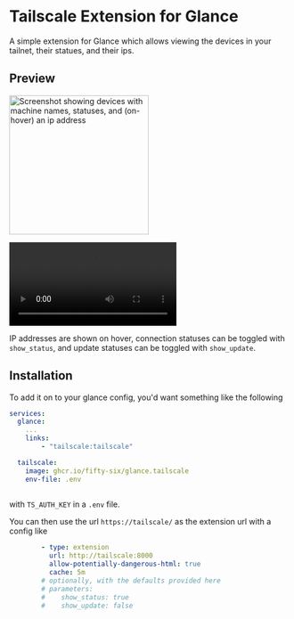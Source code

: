 # Tailscale Extension for Glance

A simple extension for Glance which allows viewing the devices in your tailnet, their statues, and their ips.


## Preview
[<img src="https://github.com/user-attachments/assets/67983ed2-7c7b-4165-a985-f96d4d22e312" alt="Screenshot showing devices with machine names, statuses, and (on-hover) an ip address" width="250">](https://github.com/user-attachments/assets/67983ed2-7c7b-4165-a985-f96d4d22e312)

<video src="https://github.com/user-attachments/assets/d5d7edb8-c142-4d40-a879-a766b5703ec4" alt="Video showing on-hover behavior"> </video>

IP addresses are shown on hover, connection statuses can be toggled with `show_status`, and update statuses can be toggled with `show_update`.

## Installation
To add it on to your glance config, you'd want something like the following
```yaml
services:
  glance:
    ...
    links:
        - "tailscale:tailscale"

  tailscale:
    image: ghcr.io/fifty-six/glance.tailscale
    env-file: .env
    
```
with `TS_AUTH_KEY` in a `.env` file.

You can then use the url `https://tailscale/` as the extension url with a config like
```yaml
        - type: extension
          url: http://tailscale:8000
          allow-potentially-dangerous-html: true
          cache: 5m
        # optionally, with the defaults provided here
        # parameters:
        #    show_status: true
        #    show_update: false
```
